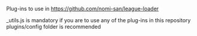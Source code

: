Plug-ins to use in https://github.com/nomi-san/league-loader

_utils.js is mandatory if you are to use any of the plug-ins in this repository
plugins/config folder is recommended

